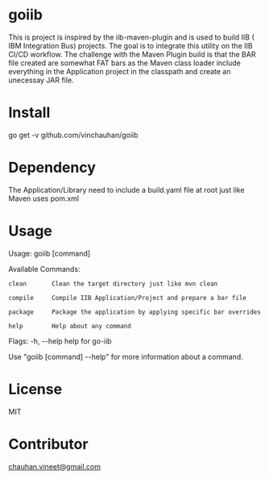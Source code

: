 # goiib

This is project is inspired by the iib-maven-plugin and is used to build IIB ( IBM Integration Bus) projects. The goal is to integrate this utility on the IIB CI/CD workflow. The challenge with the Maven Plugin build is that the BAR file created are somewhat FAT bars as the Maven class loader include everything in the Application project in the classpath and create an unecessay JAR file.

# Install

go get -v github.com/vinchauhan/goiib

# Dependency

The Application/Library need to include a build.yaml file at root just like Maven uses pom.xml

# Usage

Usage:
  goiib [command]

Available Commands:

`clean       Clean the target directory just like mvn clean`

`compile     Compile IIB Application/Project and prepare a bar file`

`package     Package the application by applying specific bar overrides`

`help        Help about any command`

Flags:
  -h, --help   help for go-iib

Use "goiib [command] --help" for more information about a command.

# License

MIT

# Contributor

chauhan.vineet@gmail.com